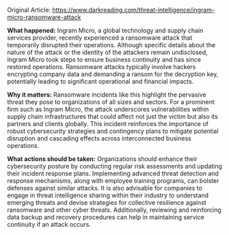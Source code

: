 Original Article: https://www.darkreading.com/threat-intelligence/ingram-micro-ransomware-attack

**What happened:** Ingram Micro, a global technology and supply chain services provider, recently experienced a ransomware attack that temporarily disrupted their operations. Although specific details about the nature of the attack or the identity of the attackers remain undisclosed, Ingram Micro took steps to ensure business continuity and has since restored operations. Ransomware attacks typically involve hackers encrypting company data and demanding a ransom for the decryption key, potentially leading to significant operational and financial impacts.

**Why it matters:** Ransomware incidents like this highlight the pervasive threat they pose to organizations of all sizes and sectors. For a prominent firm such as Ingram Micro, the attack underscores vulnerabilities within supply chain infrastructures that could affect not just the victim but also its partners and clients globally. This incident reinforces the importance of robust cybersecurity strategies and contingency plans to mitigate potential disruption and cascading effects across interconnected business operations.

**What actions should be taken:** Organizations should enhance their cybersecurity posture by conducting regular risk assessments and updating their incident response plans. Implementing advanced threat detection and response mechanisms, along with employee training programs, can bolster defenses against similar attacks. It is also advisable for companies to engage in threat intelligence sharing within their industry to understand emerging threats and devise strategies for collective resilience against ransomware and other cyber threats. Additionally, reviewing and reinforcing data backup and recovery procedures can help in maintaining service continuity if an attack occurs.